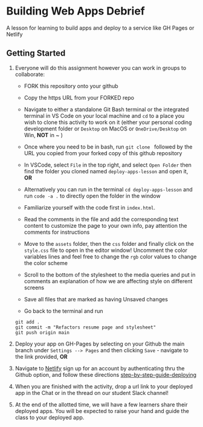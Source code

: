 # Building Web Apps Debrief

A lesson for learning to build apps and deploy to a service like GH Pages or Netlify

## Getting Started

1. Everyone will do this assignment however you can work in groups to collaborate:
  
    * FORK this repository onto your github
  
    * Copy the https URL from your FORKED repo

    * Navigate to either a standalone Git Bash terminal or the integrated terminal in VS Code on your local machine and `cd` to a place you wish to clone this activity to work on it (either your personal coding development folder or `Desktop` on MacOS or `OneDrive/Desktop` on Win, **NOT** in ~ )
  
    * Once where you need to be in bash, run `git clone ` followed by the URL you copied from your forked copy of this github repository

    * In VSCode, select `File` in the top right, and select `Open Folder` then find the folder you cloned named `deploy-apps-lesson` and open it, **OR**
  
    * Alternatively you can run in the terminal `cd deploy-apps-lesson` and run `code -a .` to directly open the folder in the window
  
    * Familiarize yourself with the code first in `index.html`. 
  
    * Read the comments in the file and add the corresponding text content to customize the page to your own info, pay attention the comments for instructions
  
    * Move to the `assets` folder, then the `css` folder and finally click on the `style.css` file to open in the editor window! Uncomment the color variables lines and feel free to change the `rgb` color values to change the color scheme

    * Scroll to the bottom of the stylesheet to the media queries and put in comments an explanation of how we are affecting style on different screens
  
    * Save all files that are marked as having Unsaved changes
  
    * Go back to the terminal and run 
    ```
    git add .
    git commit -m "Refactors resume page and stylesheet"
    git push origin main
    ```

2.  Deploy your app on GH-Pages by selecting on your Github the main branch under `Settings --> Pages` and then clicking `Save` - navigate to the link provided, **OR**

3. Navigate to [Netlify](https://app.netlify.com) sign up for an account by authenticating thru the Github option, and follow these directions [step-by-step-guide-deploying](https://www.netlify.com/blog/2016/10/27/a-step-by-step-guide-deploying-a-static-site-or-single-page-app/)

4. When you are finished with the activity, drop a url link to your deployed app in the Chat or in the thread on our student Slack channel!

5. At the end of the allotted time, we will have a few learners share their deployed apps. You will be expected to raise your hand and guide the class to your deployed app.